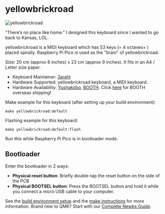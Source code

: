 # yellowbrickroad

![yellowbrickroad](https://i.imgur.com/sy1wYZoh.jpg)

"There’s no place like home.” I designed this keyboard since I wanted to go back to Kansas, LOL.

yellowbrickroad is a MIDI keyboard which has 53 keys (= 4 octaves+ ) placed spirally. Raspberry Pi Pico is used as the "brain" of yellowbrickroad.

Size: 20 cm (approx 8 inches) x 23 cm (approx 9 inches).
It fits in an A4 / Letter size paper.

* Keyboard Maintainer: [3araht](https://github.com/3araht)
* Hardware Supported: yellowbrickroad keyboard, a MIDI keyboard.
* Hardware Availability: [Yushakobo](https://shop.yushakobo.jp/collections/keyboard/products/3442), [BOOTH](https://3araht.booth.pm/). Click [here](https://www.tenso.com/en/static/lp_shop_booth) for BOOTH overseas shipping!

Make example for this keyboard (after setting up your build environment):

    make yellowbrickroad:default

Flashing example for this keyboard:

    make yellowbrickroad:default:flash

Run this while Raspberry Pi Pico is in bootloader mode.


## Bootloader

Enter the bootloader in 2 ways:

* **Physical reset button**: Briefly double-tap the reset button on the side of the PCB
* **Physical BOOTSEL button**: Press the BOOTSEL button and hold it while you connect a micro USB cable to your computer.

See the [build environment setup](https://docs.qmk.fm/#/getting_started_build_tools) and the [make instructions](https://docs.qmk.fm/#/getting_started_make_guide) for more information. Brand new to QMK? Start with our [Complete Newbs Guide](https://docs.qmk.fm/#/newbs).
